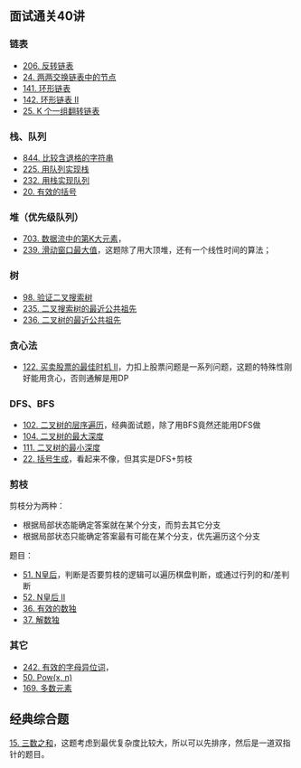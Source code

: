 
## 面试通关40讲
### 链表
- [206. 反转链表](https://leetcode-cn.com/problems/reverse-linked-list/)
- [24. 两两交换链表中的节点](https://leetcode-cn.com/problems/swap-nodes-in-pairs/)
- [141. 环形链表](https://leetcode-cn.com/problems/linked-list-cycle/)
- [142. 环形链表 II](https://leetcode-cn.com/problems/linked-list-cycle-ii/)
- [25. K 个一组翻转链表](https://leetcode-cn.com/problems/reverse-nodes-in-k-group/)

### 栈、队列
- [844. 比较含退格的字符串](https://leetcode-cn.com/problems/backspace-string-compare/)
- [225. 用队列实现栈](https://leetcode-cn.com/problems/implement-stack-using-queues)
- [232. 用栈实现队列](https://leetcode-cn.com/problems/implement-queue-using-stacks/)
- [20. 有效的括号](https://leetcode-cn.com/problems/valid-parentheses/)

### 堆（优先级队列）

- [703. 数据流中的第K大元素](https://leetcode-cn.com/problems/kth-largest-element-in-a-stream/)，
- [239. 滑动窗口最大值](https://leetcode-cn.com/problems/sliding-window-maximum/)，这题除了用大顶堆，还有一个线性时间的算法；

### 树

- [98. 验证二叉搜索树](https://leetcode-cn.com/problems/validate-binary-search-tree/)
- [235. 二叉搜索树的最近公共祖先](https://leetcode-cn.com/problems/lowest-common-ancestor-of-a-binary-search-tree/)
- [236. 二叉树的最近公共祖先](https://leetcode-cn.com/problems/lowest-common-ancestor-of-a-binary-tree/)

### 贪心法

- [122. 买卖股票的最佳时机 II](https://leetcode-cn.com/problems/best-time-to-buy-and-sell-stock-ii/)，力扣上股票问题是一系列问题，这题的特殊性刚好能用贪心，否则通解是用DP

### DFS、BFS

- [102. 二叉树的层序遍历](https://leetcode-cn.com/problems/binary-tree-level-order-traversal/)，经典面试题，除了用BFS竟然还能用DFS做
- [104. 二叉树的最大深度](https://leetcode-cn.com/problems/maximum-depth-of-binary-tree/)
- [111. 二叉树的最小深度](https://leetcode-cn.com/problems/minimum-depth-of-binary-tree/)
- [22. 括号生成](https://leetcode-cn.com/problems/generate-parentheses/)，看起来不像，但其实是DFS+剪枝

### 剪枝

剪枝分为两种：
- 根据局部状态能确定答案就在某个分支，而剪去其它分支
- 根据局部状态只能确定答案最有可能在某个分支，优先遍历这个分支

题目：
- [51. N皇后](https://leetcode-cn.com/problems/n-queens/)，判断是否要剪枝的逻辑可以遍历棋盘判断，或通过行列的和/差判断
- [52. N皇后 II](https://leetcode-cn.com/problems/n-queens-ii/)
- [36. 有效的数独](https://leetcode-cn.com/problems/valid-sudoku/)
- [37. 解数独](https://leetcode-cn.com/problems/sudoku-solver/)

### 其它

- [242. 有效的字母异位词](https://leetcode-cn.com/problems/valid-anagram/)，
- [50. Pow(x, n)](https://leetcode-cn.com/problems/powx-n/)
- [169. 多数元素](https://leetcode-cn.com/problems/majority-element/)

## 经典综合题

[15. 三数之和](https://leetcode-cn.com/problems/3sum/submissions/)，这题考虑到最优复杂度比较大，所以可以先排序，然后是一道双指针的题目。
